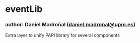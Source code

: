 # eventLib
### author: Daniel Madroñal (daniel.madronal@upm.es)

Extra layer to unify PAPI library for several components


